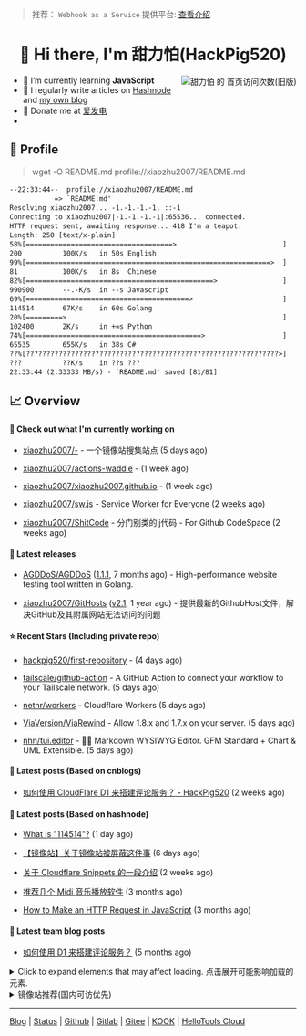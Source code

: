 > 推荐： `Webhook as a Service` 提供平台: [查看介绍](https://github.com/xiaozhu2007/blog#%E5%85%B3%E4%BA%8E-repeatdev)

<h1 align="center"> 👋 Hi there, I'm 甜力怕(HackPig520)</h1>
<div align="right"><img align="right" src="https://moe-counter.glitch.me/get/@xiaozhu2007?theme=rule34" alt="甜力怕 的 首页访问次数(旧版)"></div>

- 🌱 I’m currently learning **JavaScript**
- 📝 I regularly write articles on [Hashnode](https://hackpig520.hashnode.dev/) and [my own blog](https://xiaozhu2007.netlify.app/)
- 🧧 Donate me at [爱发电](https://afdian.net/a/xiaozhu2021)
- 

## 📄 Profile

> wget -O README.md profile://xiaozhu2007/README.md

```
--22:33:44--  profile://xiaozhu2007/README.md
           => `README.md'
Resolving xiaozhu2007... -1.-1.-1.-1, ::-1
Connecting to xiaozhu2007|-1.-1.-1.-1|:65536... connected.
HTTP request sent, awaiting response... 418 I'm a teapot.
Length: 250 [text/x-plain]
58%[====================================>                          ] 200          100K/s   in 50s English
99%[============================================================>  ] 81           100K/s   in 8s  Chinese
82%[==============================================>                ] 990900       --.-K/s  in --s Javascript
69%[========================================>                      ] 114514       67K/s    in 60s Golang
20%[=========>                                                     ] 102400       2K/s     in +∞s Python
74%[===========================================>                   ] 65535        655K/s   in 38s C#
??%[??????????????????????????????????????????????????????????????>] ???          ??K/s    in ??s ???
22:33:44 (2.33333 MB/s) - `README.md' saved [81/81]
```

## 📈 Overview

#### 👷 Check out what I'm currently working on



- [xiaozhu2007/-](https://github.com/xiaozhu2007/-) - 一个镜像站搜集站点 (5 days ago)

- [xiaozhu2007/actions-waddle](https://github.com/xiaozhu2007/actions-waddle) -  (1 week ago)

- [xiaozhu2007/xiaozhu2007.github.io](https://github.com/xiaozhu2007/xiaozhu2007.github.io) -  (1 week ago)

- [xiaozhu2007/sw.js](https://github.com/xiaozhu2007/sw.js) - Service Worker for Everyone (2 weeks ago)

- [xiaozhu2007/ShitCode](https://github.com/xiaozhu2007/ShitCode) - 分门别类的lj代码 - For Github CodeSpace (2 weeks ago)

#### 🔭 Latest releases



- [AGDDoS/AGDDoS](https://github.com/AGDDoS/AGDDoS) ([1.1.1](https://github.com/AGDDoS/AGDDoS/releases/tag/1.1.1), 7 months ago) - High-performance website testing tool written in Golang.

- [xiaozhu2007/GitHosts](https://github.com/xiaozhu2007/GitHosts) ([v2.1](https://github.com/xiaozhu2007/GitHosts/releases/tag/v2.1), 1 year ago) - 提供最新的GithubHost文件，解决GitHub及其附属网站无法访问的问题

#### ⭐ Recent Stars (Including **private** repo)



- [hackpig520/first-repository](https://github.com/hackpig520/first-repository) -  (4 days ago)

- [tailscale/github-action](https://github.com/tailscale/github-action) - A GitHub Action to connect your workflow to your Tailscale network. (5 days ago)

- [netnr/workers](https://github.com/netnr/workers) - Cloudflare Workers (5 days ago)

- [ViaVersion/ViaRewind](https://github.com/ViaVersion/ViaRewind) - Allow 1.8.x and 1.7.x on your server. (5 days ago)

- [nhn/tui.editor](https://github.com/nhn/tui.editor) - 🍞📝 Markdown WYSIWYG Editor. GFM Standard &#43; Chart &amp; UML Extensible. (5 days ago)

#### 📰 Latest posts (Based on cnblogs)

- [如何使用 CloudFlare D1 来搭建评论服务？ - HackPig520](https://www.cnblogs.com/xiaozhu2020/p/d1-demo.html) (2 weeks ago)

#### 📰 Latest posts (Based on hashnode)

- [What is &#34;114514&#34;?](https://hackpig520.hashnode.dev/what-is-114514) (1 day ago)

- [【镜像站】关于镜像站被屏蔽这件事](https://hackpig520.hashnode.dev/44cq6zwc5yop56uz44cr5ywz5lqo6zwc5yop56uz6kkr5bgp6js96lz5lu25lqlica) (6 days ago)

- [关于 Cloudflare Snippets 的一段介绍](https://hackpig520.hashnode.dev/cloudflare-snippets) (2 weeks ago)

- [推荐几个 Midi 音乐播放软件](https://hackpig520.hashnode.dev/midi) (3 months ago)

- [How to Make an HTTP Request in JavaScript](https://hackpig520.hashnode.dev/how-to-make-an-http-request-in-javascript) (3 months ago)

#### 📰 Latest team blog posts

- [如何使用 D1 来搭建评论服务？](https://blog.yeeee.ml/posts/d1-demo-guide.html) (5 months ago)

<details>
  <summary>Click to expand elements that may affect loading. 点击展开可能影响加载的元素.</summary>

[![甜力怕's GitHub stats](https://github-readme-stats.vercel.app/api?username=xiaozhu2007&repo=hexo&locale=cn&count_private=true)](https://xiaozhu2007.github.io/)
[![Top Langs](https://github-readme-stats.vercel.app/api/top-langs/?username=xiaozhu2007)](https://github.com/xiaozhu2007)

#### 📫 Find me here

[![](https://img.shields.io/badge/-Blog-4fc08d?style=flat-square&logo=vue.js&logoColor=white)](https://xiaozhu2007.netlify.app/)
[![](https://img.shields.io/badge/-Email-D14836?style=flat-square&logo=gmail&logoColor=white)](mailto:hackpig520@gmail.com)
[![](https://img.shields.io/badge/QQ-faaf08?style=flat-square&logo=tencent-qq&logoColor=000000)](http://wpa.qq.com/msgrd?v=3&uin=3356136957&site=qq&menu=yes)
![](https://img.shields.io/badge/HackPig520-C160?style=flat-square&logo=wechat&logoColor=white)

#### 🛠 Platform & Tools

[![](https://img.shields.io/badge/Windows-10-2376bc?style=flat-square&logo=windows&logoColor=ffffff)](https://www.microsoft.com/windows/get-windows-10) [![](https://img.shields.io/badge/IDE-Visual%20Studio%20Code-blue?style=flat-square&logo=visual-studio-code&logoColor=ffffff)](https://code.visualstudio.com/)
[![](https://img.shields.io/badge/-HTML5-E34F26?style=flat-square&logo=html5&logoColor=white)](https://html.spec.whatwg.org/)
[![](https://img.shields.io/badge/-JavaScript-f7e018?style=flat-square&logo=javascript&logoColor=white)](https://www.ecma-international.org/)
[![](https://img.shields.io/badge/-TypeScript-3178c6?style=flat-square&logo=typescript&logoColor=white)](https://www.typescriptlang.org/)
[![](https://img.shields.io/badge/-Git-f05032?style=flat-square&logo=git&logoColor=white)](https://git-scm.com/)
[![](https://img.shields.io/badge/-Vue.js-4fc08d?style=flat-square&logo=vue.js&logoColor=ffffff)](https://vuejs.org/)
[![](https://img.shields.io/badge/-Node.js-43853d?style=flat-square&logo=node.js&logoColor=ffffff)](https://nodejs.org/)
[![](https://img.shields.io/badge/-Nuxt.js-00C58E?style=flat-square&logo=nuxt.js&logoColor=white)](https://nuxtjs.org/)

#### :heart: **Github Metrics**

<img src="/github-metrics.svg" alt="Metrics" width="100%">

#### :star: Pinned Repo(s)

[![Pinned_GitHosts](https://github-readme-stats.vercel.app/api/pin/?username=xiaozhu2007&repo=GitHosts&show_owner=true)](https://github.com/xiaozhu2007/GitHosts)
[![Pinned_X-Status](https://github-readme-stats.vercel.app/api/pin/?username=xiaozhu2007&repo=X-Status&show_owner=true)](https://github.com/xiaozhu2007/X-Status)
[![javascript-tennis](https://github-readme-stats.vercel.app/api/pin/?username=xiaozhu2021&repo=javascript-tetris&show_owner=true)](https://github.com/xiaozhu2021/javascript-tetris)
[![javascript-pong](https://github-readme-stats.vercel.app/api/pin/?username=xiaozhu2021&repo=javascript-pong&show_owner=true)](https://github.com/xiaozhu2021/javascript-pong)

</details>
<details>
  <summary>镜像站推荐(国内可访优先)</summary>

| TYPE          | NODE                                                                                                                                                               |
| ------------- | ------------------------------------------------------------------------------------------------------------------------------------------------------------------ |
| Google Search | [AUST](https://search.aust.cf) - [ECNU](https://search.ecnu.cf) - [NJAU](https://search.njau.cf) - [AHAU](https://search.ahau.cf) - [AHNU](https://search.ahnu.cf) |
| Web Proxy     | [HelloTools Global Proxy](https://hellotools.eu.org/)(cloudflare)                                                                                                  |

Want more? Click [here](https://github.com/xiaozhu2007/-) to explore more!

</details>

---

[Blog](https://xiaozhu2007.netlify.app/) | [Status](https://hellotools.statuspage.io/) | [Github](https://github.com/xiaozhu2007) | [Gitlab](https://gitlab.com/xiaozhu2007) | [Gitee](https://gitee.com/xiaozhu2007) | [KOOK](https://kook.top/) | [HelloTools Cloud](https://yeeee.ml/)

